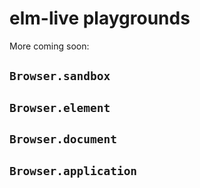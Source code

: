 # elm-live playgrounds

More coming soon:

## `Browser.sandbox`

## `Browser.element`

## `Browser.document`

## `Browser.application`
